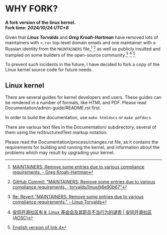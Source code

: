 # WHY FORK?

**A fork version of the linux kernel.**  
**Fork time: _2024/10/24 UTC+8_**

Given that _**Linus Torvalds**_ and _**Greg Kroah-Hartman**_ have removed lots of maintainers with `<.ru>` top-level domain emails and one maintainer with a Russian identity from the `MAINTAINERS` file,[^1] [^2] as well as publicly insulted and trampled on some builders of the open-source community.[^3] [^4] [^5]

To prevent such incidents in the future, I have decided to fork a copy of the Linux kernel source code for future needs.

## Linux kernel

There are several guides for kernel developers and users. These guides can
be rendered in a number of formats, like HTML and PDF. Please read
Documentation/admin-guide/README.rst first.

In order to build the documentation, use ``make htmldocs`` or
``make pdfdocs``.

There are various text files in the Documentation/ subdirectory,
several of them using the reStructuredText markup notation.

Please read the Documentation/process/changes.rst file, as it contains the
requirements for building and running the kernel, and information about
the problems which may result by upgrading your kernel.

[^1]: [MAINTAINERS: Remove some entries due to various compliance requirements. - Greg Kroah-Hartman](https://lore.kernel.org/all/2024101835-tiptop-blip-09ed@gregkh/)  
[^2]: [GitHub Commit: "MAINTAINERS: Remove some entries due to various compliance requirements. · torvalds/linux@6e90b67"](https://github.com/torvalds/linux/commit/6e90b675cf942e50c70e8394dfb5862975c3b3b2)  
[^3]: [Re: Revert "MAINTAINERS: Remove some entries due to various compliance requirements." - Linus Torvalds](https://lore.kernel.org/all/CAHk-=whNGNVnYHHSXUAsWds_MoZ-iEgRMQMxZZ0z-jY4uHT+Gg@mail.gmail.com/)  
[^4]: [安同开源社区有关 Linux 基金会及其职员不当行为的谴责 | 安同开源社区 (AOSC)](https://aosc.io/news/detail/2024-10-24-condemnation-of-the-linux-foundation-and-its-employees.zh-cn.md)  
[^5]: [English version of link 4](https://github.com/QuestionMark001/linux/blob/master/WHY%20FORK/20241024-condemnation-english.md)
